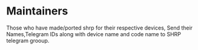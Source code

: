 # Maintainers
Those who have made/ported shrp for their respective devices, Send their Names,Telegram IDs along with device name and code name to SHRP telegram grooup.
